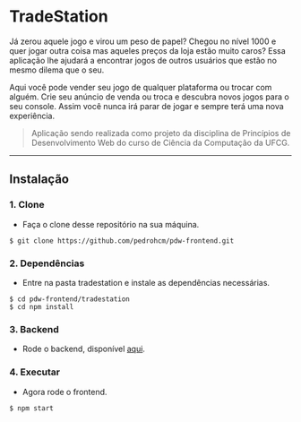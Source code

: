 ﻿# TradeStation

Já zerou aquele jogo e virou um peso de papel? Chegou no nível 1000 e quer jogar outra coisa mas aqueles preços da loja estão muito caros? Essa aplicação lhe ajudará a encontrar jogos de outros usuários que estão no mesmo dilema que o seu.

Aqui você pode vender seu jogo de qualquer plataforma ou trocar com alguém. Crie seu anúncio de venda ou troca e descubra novos jogos para o seu console. Assim você nunca irá parar de jogar e sempre terá uma nova experiência.

> Aplicação sendo realizada como projeto da disciplina de Princípios de Desenvolvimento Web do curso de Ciência da Computação da UFCG.

---

## Instalação

### 1. Clone

- Faça o clone desse repositório na sua máquina.


```shell
$ git clone https://github.com/pedrohcm/pdw-frontend.git
```

### 2. Dependências

- Entre na pasta tradestation e instale as dependências necessárias.

```shell
$ cd pdw-frontend/tradestation
$ cd npm install
```

### 3. Backend

- Rode o backend, disponível [aqui](https://github.com/pedrohcm/pdw-backend).

### 4. Executar

- Agora rode o frontend.

```shell
$ npm start
```